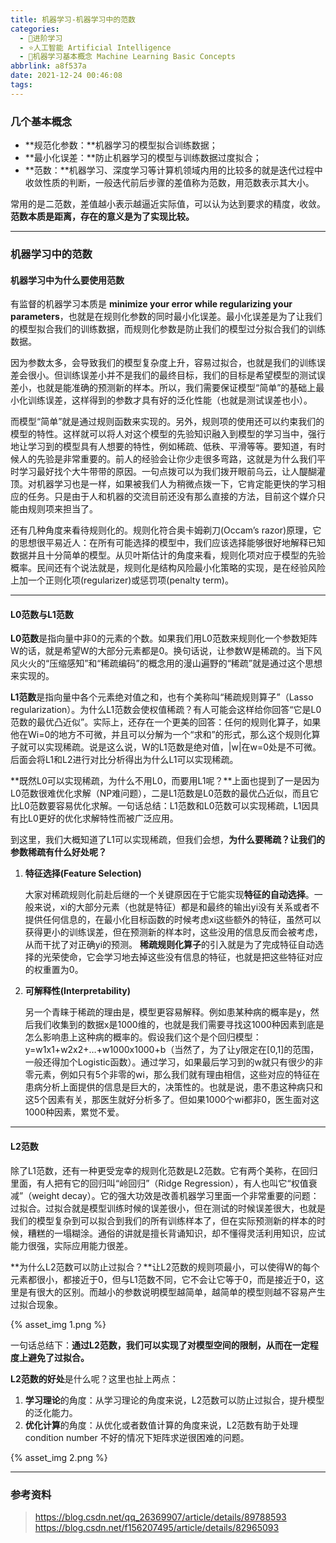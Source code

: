 ```yaml
---
title: 机器学习-机器学习中的范数
categories:
  - 🌙进阶学习
  - ⭐人工智能 Artificial Intelligence
  - 💫机器学习基本概念 Machine Learning Basic Concepts
abbrlink: a8f537a
date: 2021-12-24 00:46:08
tags:
---
```


### 几个基本概念

- **规范化参数：**机器学习的模型拟合训练数据；
- **最小化误差：**防止机器学习的模型与训练数据过度拟合；
- **范数：**机器学习、深度学习等计算机领域内用的比较多的就是迭代过程中收敛性质的判断，一般迭代前后步骤的差值称为范数，用范数表示其大小。

常用的是二范数，差值越小表示越逼近实际值，可以认为达到要求的精度，收敛。**范数本质是距离，存在的意义是为了实现比较。**

<!--more-->

***

### 机器学习中的范数

#### 机器学习中为什么要使用范数

有监督的机器学习本质是 **minimize your error while regularizing your parameters**，也就是在规则化参数的同时最小化误差。最小化误差是为了让我们的模型拟合我们的训练数据，而规则化参数是防止我们的模型过分拟合我们的训练数据。

因为参数太多，会导致我们的模型复杂度上升，容易过拟合，也就是我们的训练误差会很小。但训练误差小并不是我们的最终目标，我们的目标是希望模型的测试误差小，也就是能准确的预测新的样本。所以，我们需要保证模型“简单”的基础上最小化训练误差，这样得到的参数才具有好的泛化性能（也就是测试误差也小）。

而模型“简单”就是通过规则函数来实现的。另外，规则项的使用还可以约束我们的模型的特性。这样就可以将人对这个模型的先验知识融入到模型的学习当中，强行地让学习到的模型具有人想要的特性，例如稀疏、低秩、平滑等等。要知道，有时候人的先验是非常重要的。前人的经验会让你少走很多弯路，这就是为什么我们平时学习最好找个大牛带带的原因。一句点拨可以为我们拨开眼前乌云，让人醍醐灌顶。对机器学习也是一样，如果被我们人为稍微点拨一下，它肯定能更快的学习相应的任务。只是由于人和机器的交流目前还没有那么直接的方法，目前这个媒介只能由规则项来担当了。

还有几种角度来看待规则化的。规则化符合奥卡姆剃刀(Occam’s razor)原理，它的思想很平易近人：在所有可能选择的模型中，我们应该选择能够很好地解释已知数据并且十分简单的模型。从贝叶斯估计的角度来看，规则化项对应于模型的先验概率。民间还有个说法就是，规则化是结构风险最小化策略的实现，是在经验风险上加一个正则化项(regularizer)或惩罚项(penalty term)。

***

#### L0范数与L1范数

**L0范数**是指向量中非0的元素的个数。如果我们用L0范数来规则化一个参数矩阵W的话，就是希望W的大部分元素都是0。换句话说，让参数W是稀疏的。当下风风火火的“压缩感知”和“稀疏编码”的概念用的漫山遍野的“稀疏”就是通过这个思想来实现的。

**L1范数**是指向量中各个元素绝对值之和，也有个美称叫“稀疏规则算子”（Lasso regularization）。为什么L1范数会使权值稀疏？有人可能会这样给你回答“它是L0范数的最优凸近似”。实际上，还存在一个更美的回答：任何的规则化算子，如果他在Wi=0的地方不可微，并且可以分解为一个“求和”的形式，那么这个规则化算子就可以实现稀疏。说是这么说，W的L1范数是绝对值，|w|在w=0处是不可微。后面会将L1和L2进行对比分析得出为什么L1可以实现稀疏。

**既然L0可以实现稀疏，为什么不用L0，而要用L1呢？**上面也提到了一是因为L0范数很难优化求解（NP难问题），二是L1范数是L0范数的最优凸近似，而且它比L0范数要容易优化求解。一句话总结：L1范数和L0范数可以实现稀疏，L1因具有比L0更好的优化求解特性而被广泛应用。

到这里，我们大概知道了L1可以实现稀疏，但我们会想，**为什么要稀疏？让我们的参数稀疏有什么好处呢？**

1. **特征选择(Feature Selection)**

    大家对稀疏规则化前赴后继的一个关键原因在于它能实现**特征的自动选择**。一般来说，xi的大部分元素（也就是特征）都是和最终的输出yi没有关系或者不提供任何信息的，在最小化目标函数的时候考虑xi这些额外的特征，虽然可以获得更小的训练误差，但在预测新的样本时，这些没用的信息反而会被考虑，从而干扰了对正确yi的预测。
    **稀疏规则化算子**的引入就是为了完成特征自动选择的光荣使命，它会学习地去掉这些没有信息的特征，也就是把这些特征对应的权重置为0。

2. **可解释性(Interpretability)**

    另一个青睐于稀疏的理由是，模型更容易解释。例如患某种病的概率是y，然后我们收集到的数据x是1000维的，也就是我们需要寻找这1000种因素到底是怎么影响患上这种病的概率的。假设我们这个是个回归模型：y=w1x1+w2x2+…+w1000x1000+b（当然了，为了让y限定在[0,1]的范围，一般还得加个Logistic函数）。通过学习，如果最后学习到的w就只有很少的非零元素，例如只有5个非零的wi，那么我们就有理由相信，这些对应的特征在患病分析上面提供的信息是巨大的，决策性的。也就是说，患不患这种病只和这5个因素有关，那医生就好分析多了。但如果1000个wi都非0，医生面对这1000种因素，累觉不爱。

***

#### L2范数

除了L1范数，还有一种更受宠幸的规则化范数是L2范数。它有两个美称，在回归里面，有人把有它的回归叫“岭回归”（Ridge Regression），有人也叫它“权值衰减”（weight decay）。它的强大功效是改善机器学习里面一个非常重要的问题：过拟合。过拟合就是模型训练时候的误差很小，但在测试的时候误差很大，也就是我们的模型复杂到可以拟合到我们的所有训练样本了，但在实际预测新的样本的时候，糟糕的一塌糊涂。通俗的讲就是擅长背诵知识，却不懂得灵活利用知识，应试能力很强，实际应用能力很差。

**为什么L2范数可以防止过拟合？**让L2范数的规则项最小，可以使得W的每个元素都很小，都接近于0，但与L1范数不同，它不会让它等于0，而是接近于0，这里是有很大的区别。而越小的参数说明模型越简单，越简单的模型则越不容易产生过拟合现象。

{% asset_img 1.png %}

一句话总结下：**通过L2范数，我们可以实现了对模型空间的限制，从而在一定程度上避免了过拟合。**

**L2范数的好处**是什么呢？这里也扯上两点：
1. **学习理论**的角度：从学习理论的角度来说，L2范数可以防止过拟合，提升模型的泛化能力。
2. **优化计算**的角度：从优化或者数值计算的角度来说，L2范数有助于处理 condition number 不好的情况下矩阵求逆很困难的问题。

{% asset_img 2.png %}

***

### 参考资料

> <https://blog.csdn.net/qq_26369907/article/details/89788593>
> <https://blog.csdn.net/f156207495/article/details/82965093>
